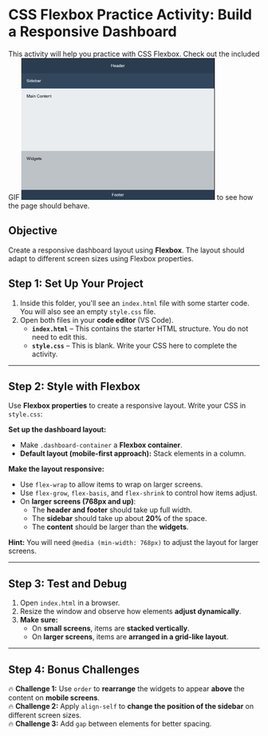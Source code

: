 # CSS Flexbox Practice Activity: Build a Responsive Dashboard

This activity will help you practice with CSS Flexbox. Check out the included GIF ![GIF](Flexbox-Practice.gif) to see how the page should behave.

## Objective

Create a responsive dashboard layout using **Flexbox**. The layout should adapt to different screen sizes using Flexbox properties.

## Step 1: Set Up Your Project

1. Inside this folder, you'll see an `index.html` file with some starter code. You will also see an empty `style.css` file.
2. Open both files in your **code editor** (VS Code).
   - **`index.html`** – This contains the starter HTML structure. You do not need to edit this.
   - **`style.css`** – This is blank. Write your CSS here to complete the activity.

---

## Step 2: Style with Flexbox

Use **Flexbox properties** to create a responsive layout. Write your CSS in `style.css`:

**Set up the dashboard layout:**

- Make `.dashboard-container` a **Flexbox container**.
- **Default layout (mobile-first approach):** Stack elements in a column.

**Make the layout responsive:**

- Use `flex-wrap` to allow items to wrap on larger screens.
- Use `flex-grow`, `flex-basis`, and `flex-shrink` to control how items adjust.
- On **larger screens (768px and up)**:
  - The **header and footer** should take up full width.
  - The **sidebar** should take up about **20%** of the space.
  - The **content** should be larger than the **widgets**.

**Hint:** You will need `@media (min-width: 768px)` to adjust the layout for larger screens.

---

## Step 3: Test and Debug

1. Open `index.html` in a browser.
2. Resize the window and observe how elements **adjust dynamically**.
3. **Make sure:**
   - On **small screens**, items are **stacked vertically**.
   - On **larger screens**, items are **arranged in a grid-like layout**.

---

## Step 4: Bonus Challenges

🔥 **Challenge 1:** Use `order` to **rearrange** the widgets to appear **above** the content on **mobile screens**.  
🔥 **Challenge 2:** Apply `align-self` to **change the position of the sidebar** on different screen sizes.  
🔥 **Challenge 3:** Add `gap` between elements for better spacing.
